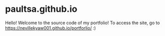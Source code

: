 # paultsa.github.io
Hello! Welcome to the source code of my portfolio! To access the site, go to https://nevillekyaw001.github.io/portforlio/ :)

